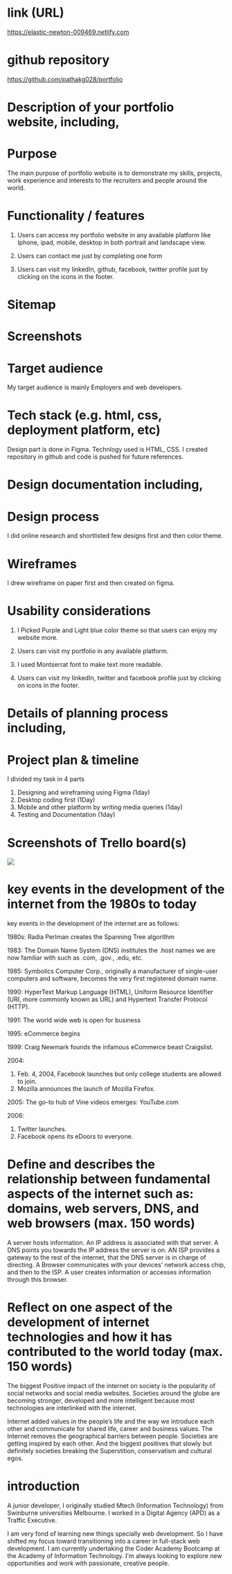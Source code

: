 # link (URL)
https://elastic-newton-009469.netlify.com

# github repository

https://github.com/pathakg028/portfolio

# Description of your portfolio website, including,

# Purpose

The main purpose of portfolio website is to demonstrate my skills, projects, work experience and interests to the recruiters and people around the world.

# Functionality / features

1. Users can access my portfolio website in any available platform like Iphone, ipad, mobile, desktop in both portrait and landscape view.

2. Users can contact me just by completing one form

3. Users can visit my linkedIn, github, facebook, twitter profile just by clicking on the icons in the footer.

# Sitemap
# Screenshots
# Target audience
My target audience is mainly Employers and web developers.
# Tech stack (e.g. html, css, deployment platform, etc)

Design part is done in Figma. Technlogy used is HTML, CSS. I created repository in github and code is pushed for future references.

# Design documentation including,
# Design process
I did online research and shortlisted few designs first and then color theme.
# Wireframes
I drew wireframe on paper first and then created on figma.

# Usability considerations

1. I Picked Purple and Light blue color theme so that users can enjoy my website more.

2. Users can visit my portfolio in any available platform.

3. I used Montserrat font to make text more readable.

4. Users can visit my linkedIn, twitter and facebook profile just by clicking on icons in the footer.


# Details of planning process including,
# Project plan & timeline

I divided my task in 4 parts
1. Designing and wireframing using Figma (1day)
2. Desktop coding first (1Day)
3. Mobile and other platform by writing media queries (1day)
4. Testing and Documentation (1day)

# Screenshots of Trello board(s)
![](./trello.png)

# key events in the development of the internet from the 1980s to today

key events in the development of the internet are as follows: 

1980s: Radia Perlman creates the Spanning Tree algorithm

1983: The Domain Name System (DNS) institutes the .host names we are now familiar with such as .com, .gov., .edu, etc.

1985: Symbolics Computer Corp., originally a manufacturer of single-user computers and software, becomes the very first registered domain name.

1990: HyperText Markup Language (HTML), Uniform Resource Identifier (URI, more commonly known as URL) and Hypertext Transfer Protocol (HTTP).

1991: The world wide web is open for business

1995: eCommerce begins

1999: Craig Newmark founds the infamous eCommerce beast Craigslist.

2004:
1. Feb. 4, 2004, Facebook launches but only college students are allowed to join.
2. Mozilla announces the launch of Mozilla Firefox.

2005: The go-to hub of Vine videos emerges: YouTube.com

2006:
1. Twitter launches.
2. Facebook opens its eDoors to everyone.

# Define and describes the relationship between fundamental aspects of the internet such as: domains, web servers, DNS, and web browsers (max. 150 words)

A server hosts information. An IP address is associated with that server. A DNS points you towards the IP address the server is on. AN ISP provides a gateway to the rest of the internet, that the DNS server is in charge of directing. A Browser communicates with your devices’ network access chip, and then to the ISP. A user creates information or accesses information through this browser.


# Reflect on one aspect of the development of internet technologies and how it has contributed to the world today (max. 150 words)

The biggest Positive impact of the internet on society is the popularity of social networks and social media websites. Societies around the globe are becoming stronger, developed and more intelligent because most technologies are interlinked with the internet.

Internet added values in the people’s life and the way we introduce each other and communicate for shared life, career and business values.  The Internet removes the geographical barriers between people. Societies are getting inspired by each other. And the biggest positives that slowly but definitely societies breaking the Superstition, conservatism and cultural egos.

# introduction

A junior developer, I originally studied Mtech (Information Technology) from Swinburne universities Melbourne. 
I worked in a Digital Agency (APD) as a Traffic Executive.

I am very fond of learning new things specially web development. So I have shifted my focus toward 
transitioning into a career in full-stack web development. I am currently undertaking the Coder Academy Bootcamp at the Academy of Information Technology. 
I'm always looking to explore new opportunities and work with passionate, creative people.